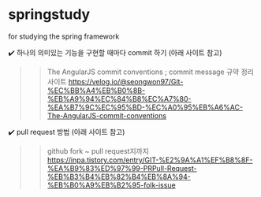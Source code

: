 # springstudy
for studying the spring framework


✔️ 하나의 의미있는 기능을 구현할 때마다 commit 하기 (아래 사이트 참고)
>> The AngularJS commit conventions ; commit message 규약 정리 사이트
https://velog.io/@seongwon97/Git-%EC%BB%A4%EB%B0%8B-%EB%A9%94%EC%84%B8%EC%A7%80-%EA%B7%9C%EC%95%BD-%EC%A0%95%EB%A6%AC-The-AngularJS-commit-conventions

✔️ pull request 방법 (아래 사이트 참고)
>> github fork ~ pull request지까지
https://inpa.tistory.com/entry/GIT-%E2%9A%A1%EF%B8%8F-%EA%B9%83%ED%97%99-PRPull-Request-%EB%B3%B4%EB%82%B4%EB%8A%94-%EB%B0%A9%EB%B2%95-folk-issue
